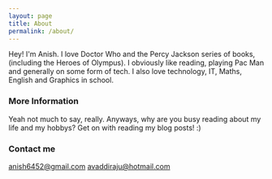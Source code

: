 ```yaml
---
layout: page
title: About
permalink: /about/
---
```


Hey! I'm Anish. I love Doctor Who and the Percy Jackson series of books, (including the Heroes of Olympus). I obviously like reading, playing Pac Man and generally on some form of tech. I also love technology, IT, Maths, English and Graphics in school.

### More Information

Yeah not much to say, really. Anyways, why are you busy reading about my life and my hobbys? Get on with reading my blog posts! :)



### Contact me

[anish6452@gmail.com](mailto:anish6452@gmail.com)
[avaddiraju@hotmail.com](mailto:avaddiraju@hotmail.com)
